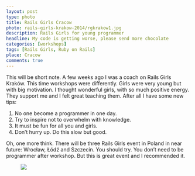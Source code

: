 ```yaml
---
layout: post
type: photo
title: Rails Girls Cracow
photo: rails-girls-krakow-2014/rgkrakow1.jpg
description: Rails Girls for young programmer
headline: My code is getting worse, please send more chocolate
categories: [workshops]
tags: [Rails Girls, Ruby on Rails]
place: Cracow
comments: true
---
```


This will be short note. A few weeks ago I was a coach on Rails Girls Kraków. This time workshops were differently. Girls were very young but with big motivation. I thought wonderful girls, with so much positive energy. They support me and I felt great teaching them. After all I have some new tips:

1. No one become a programmer in one day.
2. Try to inspire not to overwhelm with knowledge.
3. It must be fun for all you and girls.
4. Don’t hurry up. Do this slow but good.

Oh, one more think. There will be three Rails Girls event in Poland in near future: Wrocław, Łódź and Szczecin. You should try. You don’t need to be programmer after workshop. But this is great event and I recommended it.

<figure>
  <a href="{{ site.baseurl_root }}/images/rails-girls-krakow-2014/rgkrakow1.jpg"><img src="{{ site.baseurl_root }}/images/rails-girls-krakow-2014/rgkrakow1.jpg"></a>
</figure>
